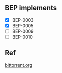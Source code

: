 ## BEP implements

- [x] BEP-0003
- [x] BEP-0005
- [ ] BEP-0009
- [ ] BEP-0010

## Ref

[bittorrent.org](http://www.bittorrent.org/index.html)
